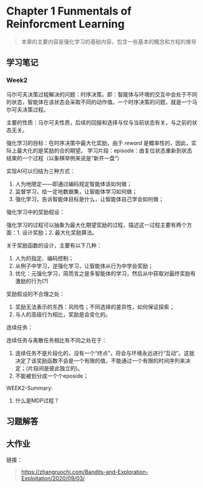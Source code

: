 # Chapter 1 Funmentals of Reinforcment Learning

> 本章的主要内容是强化学习的基础内容，包含一些基本的概念和方程的推导

## 学习笔记

### Week2
马尔可夫决策过程解决的问题：时序决策。即：智能体与环境的交互中会处于不同的状态，智能体在该状态会采取不同的动作值。一个时序决策的问题，就是一个马尔可夫决策过程。

主要的性质：马尔可夫性质，后续的回报和选择与仅与当前状态有关，与之前的状态无关。

强化学习的目标：在时序决策中最大化奖励，由于 *reward* 是概率性的，因此，实际上最大化的是奖励的合的期望。
学习片段：episode：由复位状态重新到状态结束的一个过程（以象棋举例来说是“新开一盘”）

实现AI可以归结为三种方式：
1. 人为地限定——即通过编码规定智能体该如何做；
2. 监督学习，给一定地数据集，让智能体学习如何做；
3. 强化学习，告诉智能体目标是什么，让智能体自己学会如何做；

强化学习中的奖励假设：

强化学习的过程可以抽象为最大化期望奖励的过程，描述这一过程主要有两个方面：1. 设计奖励；2. 最大化奖励算法。

关于奖励函数的设计，主要有以下几种：
1. 人为的指定、编码控制；
2. 从例子中学习，逆强化学习，让智能体从行为中学会奖励；
3. 优化：元强化学习，简而言之是多智能体的学习，然后从中获取对最终奖励有激励的行为(?)

奖励假设的不合理之处：
1. 奖励无法表示的东西：风险性；不同选择的差异性，如何保证探索；
2. 与人的高级行为相比，奖励是会变化的。

连续任务：

连续任务与离散任务相比有不同之处在于：
1. 连续任务不是片段化的，没有一个“终点”，将会与环境永远进行“互动”。这就决定了该奖励函数不会是一个有限的值，不能通过一个有限的时间序列来决定；(片段间是彼此独立的)。
2. 不能被划分成一个个eposide；

WEEK2-Summary:
1. 什么是MDP过程？

## 习题解答

## 大作业

链接：
> https://zhangruochi.com/Bandits-and-Exploration-Exploitation/2020/09/03/

